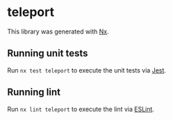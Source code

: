 # teleport

This library was generated with [Nx](https://nx.dev).

## Running unit tests

Run `nx test teleport` to execute the unit tests via [Jest](https://jestjs.io).

## Running lint

Run `nx lint teleport` to execute the lint via [ESLint](https://eslint.org/).
